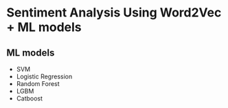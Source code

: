 # Sentiment Analysis Using Word2Vec + ML models

## ML models
- SVM
- Logistic Regression
- Random Forest
- LGBM
- Catboost
